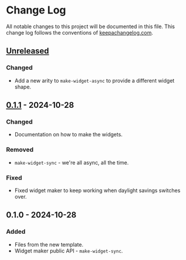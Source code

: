 # Change Log
All notable changes to this project will be documented in this file. This change log follows the conventions of [keepachangelog.com](http://keepachangelog.com/).

## [Unreleased]
### Changed
- Add a new arity to `make-widget-async` to provide a different widget shape.

## [0.1.1] - 2024-10-28
### Changed
- Documentation on how to make the widgets.

### Removed
- `make-widget-sync` - we're all async, all the time.

### Fixed
- Fixed widget maker to keep working when daylight savings switches over.

## 0.1.0 - 2024-10-28
### Added
- Files from the new template.
- Widget maker public API - `make-widget-sync`.

[Unreleased]: https://sourcehost.site/your-name/cljsonrpc/compare/0.1.1...HEAD
[0.1.1]: https://sourcehost.site/your-name/cljsonrpc/compare/0.1.0...0.1.1

